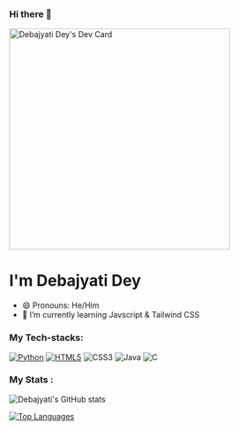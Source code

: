### Hi there 👋
<a href="https://app.daily.dev/debajyatidey"><img src="https://api.daily.dev/devcards/cb78df4a3daf499b957642ee8d5015bc.png?r=lkk" width="400" alt="Debajyati Dey's Dev Card"/></a>

# **I'm Debajyati Dey**
- 😄 Pronouns: He/Him
- 🌱 I’m currently learning Javscript & Tailwind CSS

### My Tech-stacks: 
[![Python](https://img.shields.io/badge/python-%233776AB.svg?&style=plastic&logo=python&logoColor=FFFF00)]()  [![HTML5](https://img.shields.io/badge/html5-%23239120.svg?&style=plastic&logo=html5&logoColor=white-Red)]() ![CSS3](https://img.shields.io/badge/css3-%231572B6.svg?style=plastic&logo=css3&logoColor=87CEEB) ![Java](https://img.shields.io/badge/java-%23ED8B00.svg?style=plastic&logo=java&logoColor=white) 
![C](https://img.shields.io/badge/c-%808080.svg?style=plastic&logo=c&logoColor=blue) <br> 

###  My Stats :
![Debajyati's GitHub stats](https://github-readme-stats.vercel.app/api?username=Debajyati&show_icons=true&theme=tokyonight)

[![Top Languages](https://github-readme-stats.vercel.app/api/top-langs/?username=Debajyati&langs_count=10&layout=compact)](https://github.com/Debajyati/Debajyati)

<br>
<!--
**Debajyati/Debajyati** is a ✨ _special_ ✨ repository because its `README.md` (this file) appears on your GitHub profile.

Here are some ideas to get you started:

- 🔭 I’m currently working on ...

- 👯 I’m looking to collaborate on ...
- 🤔 I’m looking for help with ...
- 💬 Ask me about ...
- 📫 How to reach me: ...

- ⚡ Fun fact: ...
-->
